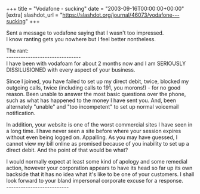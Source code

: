 +++
title = "Vodafone - sucking"
date = "2003-09-16T00:00:00+00:00"
[extra]
slashdot_url = "https://slashdot.org/journal/46073/vodafone---sucking"
+++

<p>Sent a message to vodafone saying that I wasn't too impressed.<br>I know ranting gets you nowhere but I feel better nontheless.</p>
<p>The rant:<br>-------------------------------<br>I have been with vodafoam for about 2 months now and I am SERIOUSLY DISSILUSIONED with every aspect of your business.</p>
<p>Since I joined, you have failed to set up my direct debit, twice, blocked my outgoing calls, twice (including calls to 191, you morons!) - for no good reason. Been unable to answer the most basic questions over the phone, such as what has happened to the money I have sent you. And, been alternately "unable" and "too incompetent" to set up normal voicemail notification.</p>
<p>In addition, your website is one of the worst commercial sites I have seen in a long time. I have never seen a site before where your session expires without even being logged on. Appalling. As you may have guessed, I cannot view my bill online as promised because of you inability to set up a direct debit. And the point of that would be what?</p>
<p>I would normally expect at least some kind of apology and some remedial action, however your corporation appears to have its head so far up its own backside that it has no idea what it's like to be one of your customers. I shall look forward to your bland impersonal corporate excuse for a response.<br>--------------------------</p>

